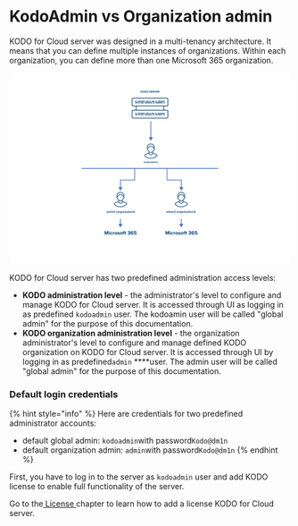 # KodoAdmin vs Organization admin

KODO for Cloud server was designed in a multi-tenancy architecture. It means that you can define multiple instances of organizations. Within each organization, you can define more than one Microsoft 365 organization.



![](../../../.gitbook/assets/kodo_02-1-.png)

 KODO for Cloud server has two predefined administration access levels: 

* **KODO administration level** - the administrator's level to configure and manage KODO for Cloud server. It is accessed through UI as logging in as predefined `kodoadmin` user. The kodoamin user will be called "global admin" for the purpose of this documentation. 
* **KODO organization administration level** - the organization administrator's level to configure and manage defined KODO organization on KODO for Cloud server. It is accessed through UI by logging in as predefined`admin` ****user. The admin user will be called "global admin" for the purpose of this documentation. 

### Default login credentials

{% hint style="info" %}
Here are credentials for two predefined administrator accounts:

* default global admin: `kodoadmin`with password`Kodo@dm1n` 
* default organization admin: `admin`with password`Kodo@dm1n`
{% endhint %}

First, you have to log in to the server as `kodoadmin` user and add KODO license to enable full functionality of the server.

Go to the[ License ](license-1.md)chapter to learn how to add a license  KODO for Cloud server.

